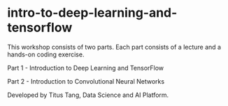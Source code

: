 # intro-to-deep-learning-and-tensorflow
This workshop consists of two parts. Each part consists of a lecture and a hands-on coding exercise.

Part 1 - Introduction to Deep Learning and TensorFlow

Part 2 - Introduction to Convolutional Neural Networks

Developed by Titus Tang, Data Science and AI Platform.
